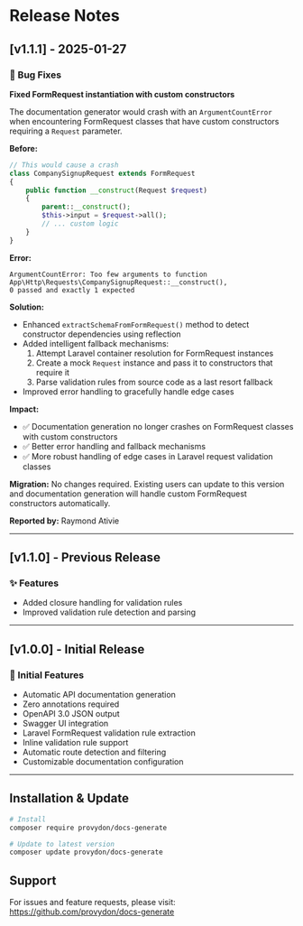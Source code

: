 # Release Notes

## [v1.1.1] - 2025-01-27

### 🐛 Bug Fixes

**Fixed FormRequest instantiation with custom constructors**

The documentation generator would crash with an `ArgumentCountError` when encountering FormRequest classes that have custom constructors requiring a `Request` parameter.

**Before:**
```php
// This would cause a crash
class CompanySignupRequest extends FormRequest
{
    public function __construct(Request $request)
    {
        parent::__construct();
        $this->input = $request->all();
        // ... custom logic
    }
}
```

**Error:**
```
ArgumentCountError: Too few arguments to function 
App\Http\Requests\CompanySignupRequest::__construct(), 
0 passed and exactly 1 expected
```

**Solution:**
- Enhanced `extractSchemaFromFormRequest()` method to detect constructor dependencies using reflection
- Added intelligent fallback mechanisms:
  1. Attempt Laravel container resolution for FormRequest instances
  2. Create a mock `Request` instance and pass it to constructors that require it
  3. Parse validation rules from source code as a last resort fallback
- Improved error handling to gracefully handle edge cases

**Impact:**
- ✅ Documentation generation no longer crashes on FormRequest classes with custom constructors
- ✅ Better error handling and fallback mechanisms
- ✅ More robust handling of edge cases in Laravel request validation classes

**Migration:**
No changes required. Existing users can update to this version and documentation generation will handle custom FormRequest constructors automatically.

**Reported by:** Raymond Ativie

---

## [v1.1.0] - Previous Release

### ✨ Features

- Added closure handling for validation rules
- Improved validation rule detection and parsing

---

## [v1.0.0] - Initial Release

### 🎉 Initial Features

- Automatic API documentation generation
- Zero annotations required
- OpenAPI 3.0 JSON output
- Swagger UI integration
- Laravel FormRequest validation rule extraction
- Inline validation rule support
- Automatic route detection and filtering
- Customizable documentation configuration

---

## Installation & Update

```bash
# Install
composer require provydon/docs-generate

# Update to latest version
composer update provydon/docs-generate
```

## Support

For issues and feature requests, please visit: https://github.com/provydon/docs-generate

